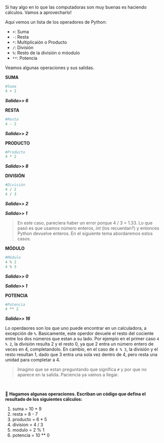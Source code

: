 Si hay algo en lo que las computadoras son muy buenas es haciendo cálculos. Vamos a aprovecharlo!


Aquí vemos un lista de los operadores de Python:

* `+`: Suma
* `-`: Resta
* `*`: Multiplicaión o Producto
* `/`: División
* `%`: Resto de la división o móodulo
* `**`: Potencia


Veamos algunas operaciones y sus salidas.

**SUMA**

``` python
#Suma
4 + 2

```
_**Salida>> 6**_



**RESTA**

``` python
#Resta
4 - 2
```
_**Salida>> 2**_



**PRODUCTO**

``` python
#Producto
4 * 2
```
_**Salida>> 8**_



**DIVISIÓN**

``` python
#División
4 / 2
4 / 3
```
_**Salida>> 2**_

_**Salida>> 1**_

> En este caso, pareciera haber un error porque 4 / 3 = 1.33. Lo que pasó es que usamos número enteros, _int_ (los recuerdan?) y entonces Python devuelve enteros. En el siguiente tema abordaremos estos casos.



**MÓDULO**

``` python
#Módulo
4 % 2
4 % 3
```
_**Salida>> 0**_

_**Salida>> 1**_



**POTENCIA**

``` python
#Potencia
4 ** 2
```
_**Salida>> 16**_


Lo operdaores son los que uno puede encontrar en un calculadora, a excepción de `%`. Basicamente, este operdor devuele el resto del cociente entre los dos números que estan a su lado. Por ejemplo en el primer caso `4 % 2`, la división resulta 2 y el resto 0, ya que 2 entra un número entero de veces en 4, completandolo.
En cambio, en el caso de `4 % 3`, la división y el resto resultan 1, dado que 3 entra una sola vez dentro de 4, pero resta una unidad para completar a 4.



> Imagino que se estan preguntando que significa `#` y por que no aparece en la salida. Paciencia ya vamos a llegar.

<br>

:memo: **Hagamos algunas operaciones. Escriban un código que defina el resultado de los siguientes cálculos:**
<br>

1. suma = 10 + 9
2. resta = 8 - 7
3. producto = 6 * 5
4. division = 4 / 3
5. modulo = 2 % 1
6. potencia = 10 ** 0